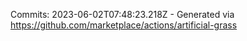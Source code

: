 Commits: 2023-06-02T07:48:23.218Z - Generated via https://github.com/marketplace/actions/artificial-grass
<br>

